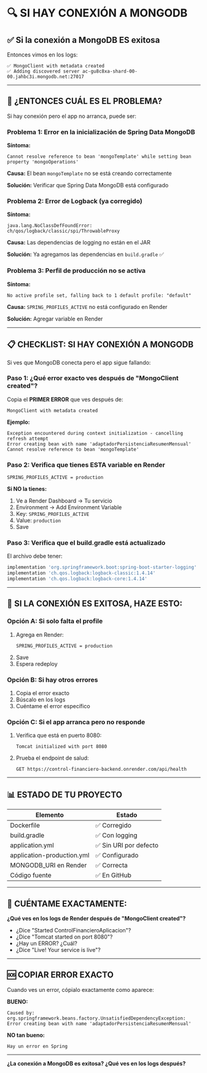 # 🔍 SI HAY CONEXIÓN A MONGODB

## ✅ Si la conexión a MongoDB ES exitosa

Entonces vimos en los logs:
```
✅ MongoClient with metadata created
✅ Adding discovered server ac-gu8c8xa-shard-00-00.jahbc3i.mongodb.net:27017
```

---

## 🤔 ¿ENTONCES CUÁL ES EL PROBLEMA?

Si hay conexión pero el app no arranca, puede ser:

### **Problema 1: Error en la inicialización de Spring Data MongoDB**

**Síntoma:**
```
Cannot resolve reference to bean 'mongoTemplate' while setting bean property 'mongoOperations'
```

**Causa:** El bean `mongoTemplate` no se está creando correctamente

**Solución:** Verificar que Spring Data MongoDB está configurado

### **Problema 2: Error de Logback (ya corregido)**

**Síntoma:**
```
java.lang.NoClassDefFoundError: ch/qos/logback/classic/spi/ThrowableProxy
```

**Causa:** Las dependencias de logging no están en el JAR

**Solución:** Ya agregamos las dependencias en `build.gradle` ✅

### **Problema 3: Perfil de producción no se activa**

**Síntoma:**
```
No active profile set, falling back to 1 default profile: "default"
```

**Causa:** `SPRING_PROFILES_ACTIVE` no está configurado en Render

**Solución:** Agregar variable en Render

---

## 📋 CHECKLIST: SI HAY CONEXIÓN A MONGODB

Si ves que MongoDB conecta pero el app sigue fallando:

### **Paso 1: ¿Qué error exacto ves después de "MongoClient created"?**

Copia el **PRIMER ERROR** que ves después de:
```
MongoClient with metadata created
```

**Ejemplo:**
```
Exception encountered during context initialization - cancelling refresh attempt
Error creating bean with name 'adaptadorPersistenciaResumenMensual'
Cannot resolve reference to bean 'mongoTemplate'
```

### **Paso 2: Verifica que tienes ESTA variable en Render**

```
SPRING_PROFILES_ACTIVE = production
```

**Si NO la tienes:**
1. Ve a Render Dashboard → Tu servicio
2. Environment → Add Environment Variable
3. Key: `SPRING_PROFILES_ACTIVE`
4. Value: `production`
5. Save

### **Paso 3: Verifica que el build.gradle está actualizado**

El archivo debe tener:
```gradle
implementation 'org.springframework.boot:spring-boot-starter-logging'
implementation 'ch.qos.logback:logback-classic:1.4.14'
implementation 'ch.qos.logback:logback-core:1.4.14'
```

---

## 🚀 SI LA CONEXIÓN ES EXITOSA, HAZE ESTO:

### **Opción A: Si solo falta el profile**

1. Agrega en Render:
   ```
   SPRING_PROFILES_ACTIVE = production
   ```
2. Save
3. Espera redeploy

### **Opción B: Si hay otros errores**

1. Copia el error exacto
2. Búscalo en los logs
3. Cuéntame el error específico

### **Opción C: Si el app arranca pero no responde**

1. Verifica que está en puerto 8080:
   ```
   Tomcat initialized with port 8080
   ```

2. Prueba el endpoint de salud:
   ```
   GET https://control-financiero-backend.onrender.com/api/health
   ```

---

## 📊 ESTADO DE TU PROYECTO

| Elemento | Estado |
|----------|--------|
| Dockerfile | ✅ Corregido |
| build.gradle | ✅ Con logging |
| application.yml | ✅ Sin URI por defecto |
| application-production.yml | ✅ Configurado |
| MONGODB_URI en Render | ✅ Correcta |
| Código fuente | ✅ En GitHub |

---

## 🎯 CUÉNTAME EXACTAMENTE:

**¿Qué ves en los logs de Render después de "MongoClient created"?**

- ¿Dice "Started ControlFinancieroAplicacion"?
- ¿Dice "Tomcat started on port 8080"?
- ¿Hay un ERROR? ¿Cuál?
- ¿Dice "Live! Your service is live"?

---

## 🆘 COPIAR ERROR EXACTO

Cuando ves un error, cópialo exactamente como aparece:

**BUENO:**
```
Caused by: org.springframework.beans.factory.UnsatisfiedDependencyException: 
Error creating bean with name 'adaptadorPersistenciaResumenMensual'
```

**NO tan bueno:**
```
Hay un error en Spring
```

---

**¿La conexión a MongoDB es exitosa? ¿Qué ves en los logs después?**